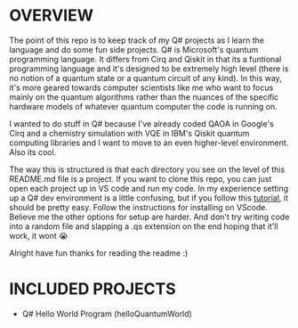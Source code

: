 # **OVERVIEW**

  The point of this repo is to keep track of my Q# projects as I learn the language and do some fun side projects. Q# is Microsoft's quantum programming language. It differs from Cirq and Qiskit in that its a funtional programming language and it's designed to be extremely high level (there is no notion of a quantum state or a quantum circuit of any kind). In this way, it's more geared towards computer scientists like me who want to focus mainly on the quantum algorithms rather than the nuances of the specific hardware models of whatever quantum computer the code is running on.  
  
  I wanted to do stuff in Q# because I've already coded QAOA in Google's Cirq and a chemistry simulation with VQE in IBM's Qiskit quantum computing libraries and I want to move to an even higher-level environment. Also its cool.  
  
  The way this is structured is that each directory you see on the level of this README.md file is a project. If you want to clone this repo, you can just open each project up in VS code and run my code. In my experience setting up a Q# dev environment is a little confusing, but if you follow this [tutorial](https://docs.microsoft.com/en-us/azure/quantum/how-to-command-line-local?view=qsharp-preview&tabs=tabid-vscode), it should be pretty easy. Follow the instructions for installing on VScode. Believe me the other options for setup are harder. And don't try writing code into a random file and slapping a .qs extension on the end hoping that it'll work, it wont :sob:  
  
  Alright have fun thanks for reading the readme :)
  
# **INCLUDED PROJECTS**
* Q# Hello World Program (helloQuantumWorld)
